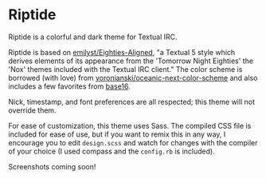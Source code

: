 # Riptide

Riptide is a colorful and dark theme for Textual IRC.

Riptide is based on [emilyst/Eighties-Aligned](https://github.com/emilyst/Eighties-Aligned), "a Textual 5 style which derives elements of its appearance from the 'Tomorrow Night Eighties' the 'Nox' themes included with the Textual IRC client." The color scheme is borrowed (with love) from [voronianski/oceanic-next-color-scheme](https://github.com/voronianski/oceanic-next-color-scheme) and also includes a few favorites from [base16](https://chriskempson.github.io/base16/).

Nick, timestamp, and font preferences are all respected; this theme will not override them.

For ease of customization, this theme uses Sass. The compiled CSS file is included for ease of use, but if you want to remix this in any way, I encourage you to edit `design.scss` and watch for changes with the compiler of your choice (I used compass and the `config.rb` is included).

Screenshots coming soon!
